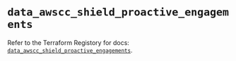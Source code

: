 # `data_awscc_shield_proactive_engagements`

Refer to the Terraform Registory for docs: [`data_awscc_shield_proactive_engagements`](https://registry.terraform.io/providers/hashicorp/awscc/0.70.0/docs/data-sources/shield_proactive_engagements).
